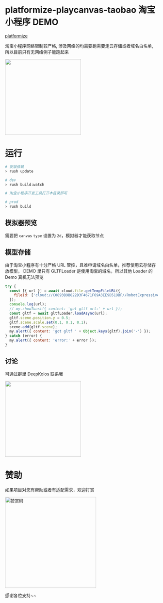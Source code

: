 # platformize-playcanvas-taobao 淘宝小程序 DEMO

[platformize](https://github.com/deepkolos/platformize)

淘宝小程序网络限制较严格, 涉及网络的均需要跑需要走云存储或者域名白名单, 所以目前只有无网络例子能跑起来

<div>
  <img src="https://raw.githubusercontent.com/deepkolos/three-platformize-demo-taobao/master/demo.gif" width="250" alt="" style="display:inline-block;"/>
</div>

# 运行

```sh
# 安装依赖
> rush update

# dev
> rush build:watch

# 淘宝小程序开发工具打开本目录即可

# prod
> rush build
```

## 模拟器预览

需要把 `canvas` `type` 设置为 `2d`，模拟器才能获取节点

## 模型存储

由于淘宝小程序有十分严格 URL 管控，且难申请域名白名单，推荐使用云存储存放模型，
DEMO 里只有 GLTFLoader 是使用淘宝的域名，所以其他 Loader 的 Demo 真机无法预览

```js
try {
  const [{ url }] = await cloud.file.getTempFileURL({
    fileId: ['cloud://C0893B9B822D3F4671F69A3EE9D519BF//RobotExpressive.glb'],
  });
  console.log(url);
  // my.showToast({ content: 'got gltf url:' + url });
  const gltf = await gltfLoader.loadAsync(url);
  gltf.scene.position.y = 0.5;
  gltf.scene.scale.set(0.1, 0.1, 0.1);
  scene.add(gltf.scene);
  my.alert({ content: 'got gltf ' + Object.keys(gltf).join('-') });
} catch (error) {
  my.alert({ content: 'error:' + error });
}
```

## 讨论

可通过群里 DeepKolos 联系我

<img width="250" src="https://raw.githubusercontent.com/deepkolos/platformize/main/docs/qq-group.jpg" />

# 赞助

如果项目对您有帮助或者有适配需求，欢迎打赏

<img src="https://upload-images.jianshu.io/upload_images/252050-d3d6bfdb1bb06ddd.png?imageMogr2/auto-orient/strip%7CimageView2/2/w/1240" alt="赞赏码" width="300">

感谢各位支持~~
